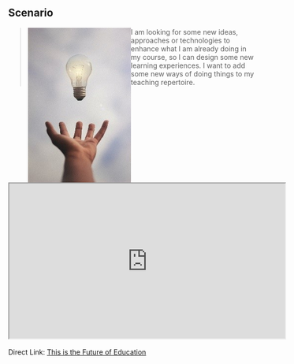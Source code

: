 ## Scenario

> <img style="float: left;" src="images/img1.jpg"> I am looking for some new ideas, approaches or technologies to enhance what I am already doing in my course, so I can design some new learning experiences. I want to add some new ways of doing things to my teaching repertoire.

<div class="video-container-4by3"><iframe width="560" height="315" src="https://www.youtube.com/embed/aQ-tjdMnHlA"></iframe></div>

Direct Link: [This is the Future of Education](https://youtu.be/aQ-tjdMnHlA)
